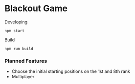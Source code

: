 # Blackout Game

Developing

    npm start

Build

    npm run build

### Planned Features

- Choose the initial starting positions on the 1st and 8th rank
- Multiplayer
